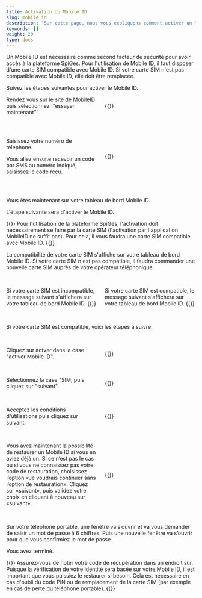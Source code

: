 ```yaml
---
title: Activation du Mobile ID
slug: mobile_id
description: 'Sur cette page, nous vous expliquons comment activer un Mobile ID. Cela vous permettra de vérifier votre identité lors de la connexion à eIAM.'
keywords: []
weight: 20
type: docs
---
```


Un Mobile ID est nécessaire comme second facteur de sécurité pour avoir accès à la plateforme SpiGes. Pour l'utilisation de Mobile ID, il faut disposer d'une carte SIM compatible avec Mobile ID. Si votre carte SIM n'est pas compatible avec Mobile ID, elle doit être remplacée. 

Suivez les étapes suivantes pour activer le Mobile ID.

<!-- 1ere paire de colonnes -->

<div style="display: flex; justify-content: space-between; align-items: center;">

<div style="flex: 1; padding-right: 10px;">
<!-- First column content goes here -->
Rendez vous sur le site de <a href="https://www.mobileid.ch/fr">MobileID</a> puis sélectionnez '"essayer maintenant"'. 
</div>

<div style="flex: 1; padding-left: 10px;">
<!-- Second column content goes here -->
{{<insertImage image="mobile_id_fr.png" description="MobileID" class="bord taille">}}
</div>

</div>

&nbsp;

<!-- 2eme paire de colonnes -->

<div style="display: flex; justify-content: space-between; align-items: center;">

<div style="flex: 1; padding-right: 10px;">
<!-- First column content goes here -->
<p> Saisissez votre numéro de téléphone. </p>

<p> Vous allez ensuite recevoir un code par SMS au numéro indiqué, saisissez le code reçu. </p>
</div>

<div style="flex: 1; padding-left: 10px;">
<!-- Second column content goes here -->
{{<insertImage image="saisie_tel_fr.png" description="Code SMS" class="bord taille">}}
</div>

</div>

&nbsp;

Vous êtes maintenant sur votre tableau de bord Mobile ID. 

L'étape suivante sera d'activer le Mobile ID. 

{{<alert color="warning">}}
Pour l'utilisation de la plateforme SpiGes, l'activation doit nécessairement se faire par la carte SIM (l'activation par l'application MobileID ne suffit pas). Pour cela, il vous faudra une carte SIM compatible avec Mobile ID. 
{{</alert>}}

La compatibilité de votre carte SIM s'affiche sur votre tableau de bord Mobile ID. Si votre carte SIM n'est pas compatible, il faudra commander une nouvelle carte SIM auprès de votre opérateur téléphonique.

&nbsp; 

<!-- 3eme paire de colonnes -->

<div style="display: flex; justify-content: space-between; align-items: center;">

<div style="flex: 1; padding-right: 10px;">
<!-- First column content goes here -->
Si votre carte SIM est incompatible, le message suivant s'affichera sur votre tableau de bord Mobile ID.
{{<insertImage image="sim_incompatible_fr.png" description="Code SMS" class="bord taille">}}

</div>

<div style="flex: 1; padding-left: 10px;">
<!-- Second column content goes here -->
Si votre carte SIM est compatible, le message suivant s'affichera sur votre tableau de bord Mobile ID.
{{<insertImage image="sim_compatible_fr.png" description="Code SMS" class="bord taille">}}
</div>

</div>

&nbsp;

Si votre carte SIM est compatible, voici les étapes à suivre: 

&nbsp;

<!-- 4eme paire de colonnes -->

<div style="display: flex; justify-content: space-between; align-items: center;">

<div style="flex: 1; padding-right: 10px;">
<!-- First column content goes here -->
Cliquez sur actver dans la case "activer Mobile ID". 
</div>

<div style="flex: 1; padding-left: 10px;">
<!-- Second column content goes here -->
{{<insertImage image="activer_mobile_id.png" description="activer MobileID" class="bord taille">}}
</div>

</div>

&nbsp;

<!-- 5eme paire de colonnes -->

<div style="display: flex; justify-content: space-between; align-items: center;">

<div style="flex: 1; padding-right: 10px;">
<!-- First column content goes here -->
Sélectionnez la case "SIM, puis cliquez sur "suivant".
</div>

<div style="flex: 1; padding-left: 10px;">
<!-- Second column content goes here -->
{{<insertImage image="choix_sim.png" description="Choix carte SIM" class="bord taille">}}
</div>

</div>

 &nbsp;

 <!-- 4eme paire de colonnes -->

<div style="display: flex; justify-content: space-between; align-items: center;">

<div style="flex: 1; padding-right: 10px;">
<!-- First column content goes here -->
Acceptez les conditions d'utilisations puis cliquez sur suivant.
</div>

<div style="flex: 1; padding-left: 10px;">
<!-- Second column content goes here -->
{{<insertImage image="cond_utilisation_fr.png" description="Conditions d'utilisation" class="bord taille">}}
</div>

</div>

 &nbsp;

  <!-- 4eme paire de colonnes -->

<div style="display: flex; justify-content: space-between; align-items: center;">

<div style="flex: 1; padding-right: 10px;">
<!-- First column content goes here -->
Vous avez maintenant la possibilité de restaurer un Mobile ID si vous en aviez déjà un. Si ce n’est pas le cas ou si vous ne connaissez pas votre code de restauration, choisissez l’option «Je voudrais continuer sans l’option de restauration». Cliquez sur «suivant», puis validez votre choix en cliquant à nouveau sur «suivant».
</div>

<div style="flex: 1; padding-left: 10px;">
<!-- Second column content goes here -->
{{<insertImage image="choix_recup.png" description="Possibilité récupération" class="bord taille">}}
</div>

</div>

 &nbsp;

Sur votre téléphone portable, une fenêtre va s’ouvrir et va vous demander de saisir un mot de passe à 6 chiffres. Puis une nouvelle fenêtre va s’ouvrir pour que vous confirmiez le mot de passe. 

Vous avez terminé. 

{{<alert color="warning">}}
Assurez-vous de noter votre code de récupération dans un endroit sûr. Puisque la vérification de votre identité sera basée sur votre Mobile ID, il est important que vous puissiez le restaurer si besoin. Cela est nécessaire en cas d'oubli du code PIN ou de remplacement de la carte SIM (par exemple en cas de perte du téléphone portable). 
{{</alert>}}
